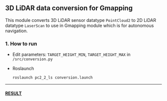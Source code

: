 ## 3D LiDAR data conversion for Gmapping

This module converts 3D LiDAR sensor datatype `PointCloud2` to 2D LiDAR datatype `LaserScan` to use in Gmapping module which is for autonomous navigation.

### 1. How to run  
  * Edit parameters: `TARGET_HEIGHT_MIN`, `TARGET_HEIGHT_MAX` in `/src/conversion.py`
  
  * Roslaunch
   
    ```
    roslaunch pc2_2_ls conversion.launch
    ```

-------------------
#### [RESULT](https://purdue0-my.sharepoint.com/:v:/g/personal/kim3686_purdue_edu/EW4aNzL6hJJCmrjP6RbLttQB6etdVL1M4PaMnTn8YVl3RQ?e=lnwIPF)
